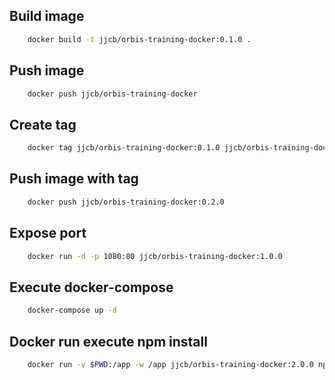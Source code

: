 ## Build image

```bash
	docker build -t jjcb/orbis-training-docker:0.1.0 .
```

## Push image

```bash
	docker push jjcb/orbis-training-docker
```

## Create tag

```bash
	docker tag jjcb/orbis-training-docker:0.1.0 jjcb/orbis-training-docker:0.2.0
```

## Push image with tag

```bash
	docker push jjcb/orbis-training-docker:0.2.0
```

## Expose port 

```bash
	docker run -d -p 1080:80 jjcb/orbis-training-docker:1.0.0
```

## Execute docker-compose 

```bash
	docker-compose up -d
```

## Docker run execute npm install 

```bash
	docker run -v $PWD:/app -w /app jjcb/orbis-training-docker:2.0.0 npm install
```